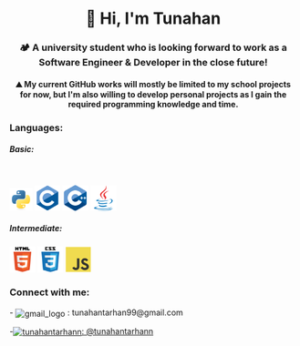 <h1 align="center">👋 Hi, I'm Tunahan</h1>
<h3 align="center">🏕️ A university student who is looking forward to work as a Software Engineer & Developer in the close future!</h3>
<h4 align="center">⛰️ My current GitHub works will mostly be limited to my school projects for now, but I'm also willing to develop personal projects as I gain the required programming knowledge and time.</p>

<h3 align="left">Languages:</h3>
<h5>Basic:</h4><br>
<p align="left">
  <img src="https://raw.githubusercontent.com/devicons/devicon/master/icons/python/python-original.svg" alt="python" width="40" height="40"/>  <img src="https://raw.githubusercontent.com/devicons/devicon/master/icons/c/c-original.svg" alt="c" width="45" height="45"/>   <img src="https://raw.githubusercontent.com/devicons/devicon/master/icons/cplusplus/cplusplus-original.svg" alt="cplusplus" width="45" height="45"/>  <img src="https://raw.githubusercontent.com/devicons/devicon/master/icons/java/java-original.svg" alt="java" width="45" height="45"/>
</p>
<h5>Intermediate:</h4>
<p align="left">
   <img src="https://raw.githubusercontent.com/devicons/devicon/master/icons/html5/html5-original-wordmark.svg" alt="html5" width="45" height="45"/>    <img src="https://raw.githubusercontent.com/devicons/devicon/master/icons/css3/css3-original-wordmark.svg" alt="css3" width="45" height="45"/>         <img src="https://raw.githubusercontent.com/devicons/devicon/master/icons/javascript/javascript-original.svg" alt="javascript" width="45" height="45"/></p>

<h3 align="left">Connect with me:</h3>
<p align="left">- <img align="center" src="https://upload.wikimedia.org/wikipedia/commons/thumb/7/7e/Gmail_icon_%282020%29.svg/2560px-Gmail_icon_%282020%29.svg.png" alt="gmail_logo" height="25" width="35" /> : tunahantarhan99@gmail.com
<p align="left">-<a href="https://twitter.com/tunahantarhann" target="blank"><img align="center" src="https://raw.githubusercontent.com/rahuldkjain/github-profile-readme-generator/master/src/images/icons/Social/twitter.svg" alt="tunahantarhann" height="30" width="40" />: @tunahantarhann</a></p>


